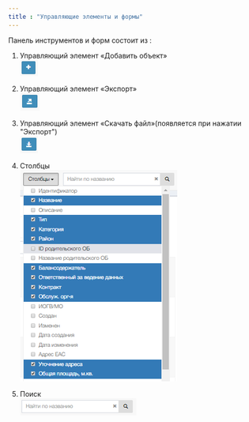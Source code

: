 ```yaml
---
title : "Управляющие элементы и формы"
---
```


Панель инструментов и форм состоит из :

1. Управляющий элемент «Добавить объект»  
![](tool1.PNG)

2. Управляющий элемент «Экспорт»  
![](tool2.PNG)

3. Управляющий элемент «Скачать файл»(появляется при нажатии "Экспорт")  
![](tool3.PNG)

4. Столбцы  
![](tool4.PNG)

5. Поиск  
![](tool5.PNG)